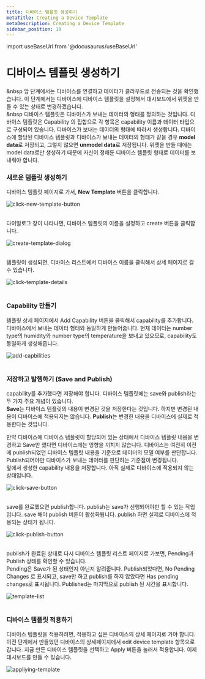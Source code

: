 ```yaml
---
title: 디바이스 템플릿 생성하기
metaTitle: Creating a Device Template
metaDescription: Creating a Device Template
sidebar_position: 10
---
```


import useBaseUrl from '@docusaurus/useBaseUrl'

# 디바이스 템플릿 생성하기

&nbsp 앞 단계에서는 디바이스를 연결하고 데이터가 클라우드로 전송되는 것을 확인했습니다. 이 단계에서는 디바이스에 디바이스 템플릿을 설정해서 대시보드에서 위젯을 만들 수 있는 상태로 변경하겠습니다.<br/>
&nbsp 디바이스 템플릿은 디바이스가 보내는 데이터의 형태를 정의하는 것입니다. 디바이스 템플릿은 Capability 의 집합으로 각 항목은 capability 이름과 데이터 타입으로 구성되어 있습니다. 디바이스가 보내는 데이터의 형태에 따라서 생성합니다. 디바이스에 할당된 디바이스 템플릿과 디바이스가 보내는 데이터의 형태가 같을 경우 **model data**로 저장되고, 그렇지 않으면 **unmodel data**로 저장됩니다. 위젯을 만들 때에는 model data로만 생성하기 때문에 자신이 정해둔 디바이스 템플릿 형태로 데이터를 보내줘야 합니다.

### 새로운 템플릿 생성하기

디바이스 템플릿 페이지로 가서, **New Template** 버튼을 클릭합니다.

<div>
    <img alt="click-new-template-button" src={useBaseUrl('/img/quickstart/create-template/create_template1.png')} />
</div>
<br />

다이얼로그 창이 나타나면, 디바이스 템플릿의 이름을 설정하고 create 버튼을 클릭합니다.

<div>
    <img alt="create-template-dialog" src={useBaseUrl('/img/quickstart/create-template/create_template2.png')} />
</div>
<br />

템플릿이 생성되면, 디바이스 리스트에서 디바이스 이름을 클릭해서 상세 페이지로 갈 수 있습니다.

<div>
    <img alt="click-template-details" src={useBaseUrl('/img/quickstart/create-template/create_template3.png')} />
</div>
<br />

### Capability 만들기

템플릿 상세 페이지에서 Add Capability 버튼을 클릭해서 capability를 추가합니다.
디바이스에서 보내는 데이터 형태와 동일하게 만들어줍니다.
현재 데이터는 number type의 humidity와 number type의 temperature을 보내고 있으므로, capability도 동일하게 생성해줍니다.

<div>
    <img alt="add-capbilities" src={useBaseUrl('/img/quickstart/create-template/create_template4.png')} />
</div>
<br />

### 저장하고 발행하기 (Save and Publish)

capability를 추가했다면 저장해야 합니다.
디바이스 템플릿에는 save와 publish라는 두 가지 주요 개념이 있습니다. <br/>
**Save**는 디바이스 템플릿의 내용이 변경된 것을 저장한다는 것입니다. 하지만 변경된 내용이 디바이스에 적용되지는 않습니다. **Publish**는 변경한 내용을 디바이스에 실제로 적용한다는 것입니다. <br/>

만약 디바이스에 디바이스 템플릿이 할당되어 있는 상태에서 디바이스 템플릿 내용을 변경하고 Save만 했다면 디바이스에는 영향을 끼치지 않습니다. 디바이스는 여전히 이전에 publish되었던 디바이스 템플릿 내용을 기준으로 데이터의 모델 여부를 판단합니다. Publish되어야만 디바이스가 보내는 데이터를 판단하는 기준점이 변경됩니다. <br/>
앞에서 생성한 capability 내용을 저장합니다. 아직 실제로 디바이스에 적용되지 않는 상태입니다.

<div>
    <img alt="click-save-button" src={useBaseUrl('/img/quickstart/create-template/create_template5.png')} />
</div>
<br />

save를 완료했으면 publish합니다. publish는 save가 선행되어야만 할 수 있는 작업입니다. save 해야 publish 버튼이 활성화됩니다. publish 하면 실제로 디바이스에 적용되는 상태가 됩니다.

<div>
    <img alt="click-publish-button" src={useBaseUrl('/img/quickstart/create-template/create_template6.png')} />
</div>
<br />

publish가 완료된 상태로 다시 디바이스 템플릿 리스트 페이지로 가보면, Pending과 Publish 상태를 확인할 수 있습니다. <br/>
Pending은 Save가 된 상태인지 아닌지 알려줍니다. Publish되었다면, No Pending Changes 로 표시되고, save만 하고 publish를 하지 않았다면 Has pending changes로 표시됩니다. Published는 마지막으로 publish 된 시간을 표시합니다.

<div>
    <img alt="template-list" src={useBaseUrl('/img/quickstart/create-template/create_template7.png')} />
</div>
<br />

### 디바이스 템플릿 적용하기

디바이스 템플릿을 적용하려면, 적용하고 싶은 디바이스의 상세 페이지로 가야 합니다.
이전 단계에서 만들었던 디바이스의 상세페이지에서 edit device template 항목으로 갑니다.
지금 만든 디바이스 템플릿을 선택하고 Apply 버튼을 눌러서 적용합니다.
이제 대시보드를 만들 수 있습니다.

<div>
    <img alt="appliying-template" src={useBaseUrl('/img/quickstart/create-template/create_template8.png')} />
</div>
<br />
